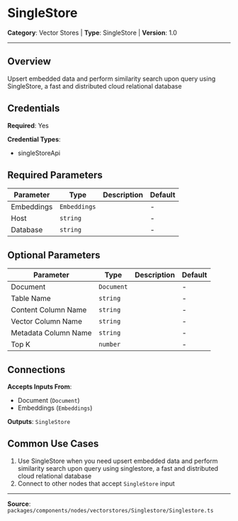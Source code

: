 # SingleStore

**Category**: Vector Stores | **Type**: SingleStore | **Version**: 1.0

---

## Overview

Upsert embedded data and perform similarity search upon query using SingleStore, a fast and distributed cloud relational database

## Credentials

**Required**: Yes

**Credential Types**:
- singleStoreApi

## Required Parameters

| Parameter | Type | Description | Default |
|-----------|------|-------------|---------|
| Embeddings | `Embeddings` |  | - |
| Host | `string` |  | - |
| Database | `string` |  | - |

## Optional Parameters

| Parameter | Type | Description | Default |
|-----------|------|-------------|---------|
| Document | `Document` |  | - |
| Table Name | `string` |  | - |
| Content Column Name | `string` |  | - |
| Vector Column Name | `string` |  | - |
| Metadata Column Name | `string` |  | - |
| Top K | `number` |  | - |

## Connections

**Accepts Inputs From**:
- Document (`Document`)
- Embeddings (`Embeddings`)

**Outputs**: `SingleStore`

## Common Use Cases

1. Use SingleStore when you need upsert embedded data and perform similarity search upon query using singlestore, a fast and distributed cloud relational database
2. Connect to other nodes that accept `SingleStore` input

---

**Source**: `packages/components/nodes/vectorstores/Singlestore/Singlestore.ts`